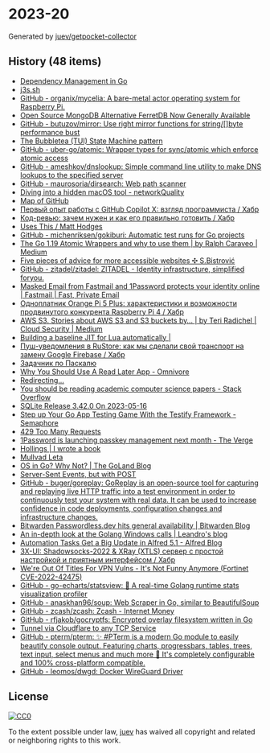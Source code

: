 # 2023-20

Generated by [juev/getpocket-collector](https://github.com/juev/getpocket-collector)

## History (48 items)

- [Dependency Management in Go](https://blog.manel.in/posts/go-deps)
- [j3s.sh](https://j3s.sh/thought/vore-a-new-rss-feed-reader.html)
- [GitHub - organix/mycelia: A bare-metal actor operating system for Raspberry Pi.](https://github.com/organix/mycelia)
- [Open Source MongoDB Alternative FerretDB Now Generally Available](https://www.infoq.com/news/2023/05/ferretdb-mongodb-ga/)
- [GitHub - butuzov/mirror: Use right mirror functions for string/[]byte performance bust](https://github.com/butuzov/mirror)
- [The Bubbletea (TUI) State Machine pattern](https://www.zackproser.com/blog/bubbletea-state-machine)
- [GitHub - uber-go/atomic: Wrapper types for sync/atomic which enforce atomic access](https://github.com/uber-go/atomic)
- [GitHub - ameshkov/dnslookup: Simple command line utility to make DNS lookups to the specified server](https://github.com/ameshkov/dnslookup)
- [GitHub - maurosoria/dirsearch: Web path scanner](https://github.com/maurosoria/dirsearch)
- [Diving into a hidden macOS tool - networkQuality](https://cyberhost.uk/the-hidden-macos-speedtest-tool-networkquality/)
- [Map of GitHub](https://anvaka.github.io/map-of-github/)
- [Первый опыт работы с GitHub Copilot X: взгляд программиста / Хабр](https://habr.com/ru/companies/ispmanager/articles/734990/)
- [Код-ревью: зачем нужен и как его правильно готовить / Хабр](https://habr.com/ru/companies/yandex_praktikum/articles/734568/)
- [Uses This / Matt Hodges](https://usesthis.com/interviews/matt.hodges/)
- [GitHub - michenriksen/gokiburi: Automatic test runs for Go projects](https://github.com/michenriksen/gokiburi)
- [The Go 1.19 Atomic Wrappers and why to use them | by Ralph Caraveo | Medium](https://medium.com/@deckarep/the-go-1-19-atomic-wrappers-and-why-to-use-them-ae14c1177ad8)
- [Five pieces of advice for more accessible websites ✣ S.Bistrović](https://www.silvestar.codes/articles/five-pieces-of-advice-for-more-accessible-websites/)
- [GitHub - zitadel/zitadel: ZITADEL - Identity infrastructure, simplified foryou.](https://github.com/zitadel/zitadel)
- [Masked Email from Fastmail and 1Password protects your identity online | Fastmail | Fast, Private Email](https://www.fastmail.com/blog/masked-email-from-fastmail-and-1password-protects-your-identity-online/)
- [Одноплатник Orange Pi 5 Plus: характеристики и возможности продвинутого конкурента Raspberry Pi 4 / Хабр](https://habr.com/ru/companies/selectel/articles/734860/)
- [AWS S3. Stories about AWS S3 and S3 buckets by… | by Teri Radichel | Cloud Security | Medium](https://medium.com/cloud-security/aws-s3-814d0e2af4ab)
- [Building a baseline JIT for Lua automatically |](https://sillycross.github.io/2023/05/12/2023-05-12/)
- [Пуш-уведомления в RuStore: как мы сделали свой транспорт на замену Google Firebase / Хабр](https://habr.com/ru/companies/oleg-bunin/articles/728516/)
- [Задачник по Паскалю](https://grishaev.me/pascal-exercises/)
- [Why You Should Use A Read Later App - Omnivore](https://blog.omnivore.app/p/why-you-should-use-a-read-later-app)
- [Redirecting…](https://thinkinglabs.io/articles/2023/05/02/continuous-code-reviews-using-non-blocking-reviews-a-case-study.html)
- [You should be reading academic computer science papers - Stack Overflow](https://stackoverflow.blog/2022/12/30/you-should-be-reading-academic-computer-science-papers/)
- [SQLite Release 3.42.0 On 2023-05-16](https://sqlite.org/releaselog/3_42_0.html)
- [Step up Your Go App Testing Game With the Testify Framework - Semaphore](https://semaphoreci.com/blog/testify-go)
- [429 Too Many Requests](https://jack-vanlightly.com/blog/2023/5/15/kafka-vs-redpanda-performance-do-the-claims-add-up)
- [1Password is launching passkey management next month - The Verge](https://www.theverge.com/2023/5/16/23725223/1password-passkey-date-password-manager)
- [Hollings | I wrote a book](https://hollings.io/book/)
- [Mullvad Leta](https://leta.mullvad.net)
- [OS in Go? Why Not? | The GoLand Blog](https://blog.jetbrains.com/go/2023/05/16/os-in-go-why-not/)
- [Server-Sent Events, but with POST](https://solovyov.net/blog/2023/eventsource-post/)
- [GitHub - buger/goreplay: GoReplay is an open-source tool for capturing and replaying live HTTP traffic into a test environment in order to continuously test your system with real data. It can be used to increase confidence in code deployments, configuration changes and infrastructure changes.](https://github.com/buger/goreplay)
- [Bitwarden Passwordless.dev hits general availability | Bitwarden Blog](https://bitwarden.com/blog/bitwarden-passwordless-dev-hits-general-availability/)
- [An in-depth look at the Golang Windows calls | Leandro's blog](https://leandrofroes.github.io/posts/An-in-depth-look-at-Golang-Windows-calls/)
- [Automation Tasks Get a Big Update in Alfred 5.1 - Alfred Blog](https://www.alfredapp.com/blog/tips-and-tricks/automation-tasks-big-update-in-5.1/)
- [3X-UI: Shadowsocks-2022 & XRay (XTLS) сервер с простой настройкой и приятным интерфейсом / Хабр](https://habr.com/ru/articles/735536/)
- [We're Out Of Titles For VPN Vulns - It's Not Funny Anymore (Fortinet CVE-2022-42475)](https://labs.watchtowr.com/fortinet-no-more-funny-titles-cve-2022-42475/)
- [GitHub - go-echarts/statsview: 🚀 A real-time Golang runtime stats visualization profiler](https://github.com/go-echarts/statsview)
- [GitHub - anaskhan96/soup: Web Scraper in Go, similar to BeautifulSoup](https://github.com/anaskhan96/soup)
- [GitHub - zcash/zcash: Zcash - Internet Money](https://github.com/zcash/zcash)
- [GitHub - rfjakob/gocryptfs: Encrypted overlay filesystem written in Go](https://github.com/rfjakob/gocryptfs)
- [Tunnel via Cloudflare to any TCP Service](https://iq.thc.org/tunnel-via-cloudflare-to-any-tcp-service)
- [GitHub - pterm/pterm: ✨ #PTerm is a modern Go module to easily beautify console output. Featuring charts, progressbars, tables, trees, text input, select menus and much more 🚀 It's completely configurable and 100% cross-platform compatible.](https://github.com/pterm/pterm)
- [GitHub - leomos/dwgd: Docker WireGuard Driver](https://github.com/leomos/dwgd)

## License

[![CC0](https://mirrors.creativecommons.org/presskit/buttons/88x31/svg/cc-zero.svg)](https://creativecommons.org/publicdomain/zero/1.0/)

To the extent possible under law, [juev](https://github.com/juev) has waived all copyright and related or neighboring rights to this work.
